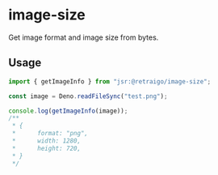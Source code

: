 # image-size

Get image format and image size from bytes.

## Usage

```ts
import { getImageInfo } from "jsr:@retraigo/image-size";

const image = Deno.readFileSync("test.png");

console.log(getImageInfo(image));
/**
 * {
 *      format: "png",
 *      width: 1280,
 *      height: 720,
 * }
 */
```